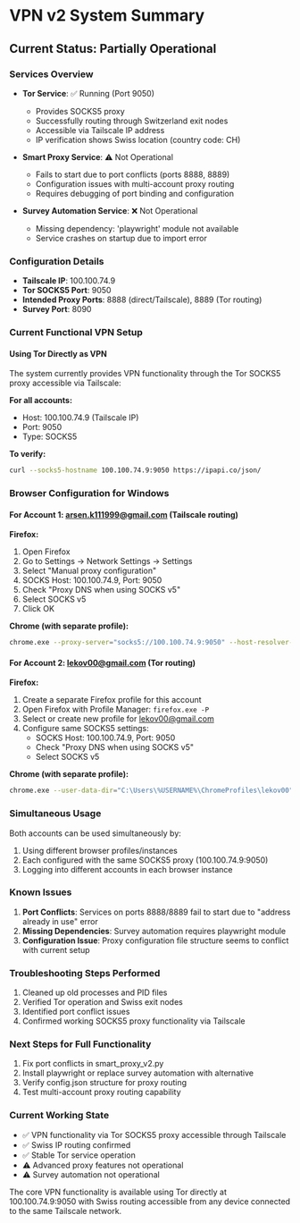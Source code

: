 # VPN v2 System Summary

## Current Status: Partially Operational

### Services Overview
- **Tor Service**: ✅ Running (Port 9050) 
  - Provides SOCKS5 proxy
  - Successfully routing through Switzerland exit nodes
  - Accessible via Tailscale IP address
  - IP verification shows Swiss location (country code: CH)

- **Smart Proxy Service**: ⚠️ Not Operational
  - Fails to start due to port conflicts (ports 8888, 8889) 
  - Configuration issues with multi-account proxy routing
  - Requires debugging of port binding and configuration

- **Survey Automation Service**: ❌ Not Operational
  - Missing dependency: 'playwright' module not available
  - Service crashes on startup due to import error

### Configuration Details
- **Tailscale IP**: 100.100.74.9
- **Tor SOCKS5 Port**: 9050
- **Intended Proxy Ports**: 8888 (direct/Tailscale), 8889 (Tor routing)
- **Survey Port**: 8090

### Current Functional VPN Setup

#### Using Tor Directly as VPN
The system currently provides VPN functionality through the Tor SOCKS5 proxy accessible via Tailscale:

**For all accounts:**
- Host: 100.100.74.9 (Tailscale IP)
- Port: 9050
- Type: SOCKS5

**To verify:**
```bash
curl --socks5-hostname 100.100.74.9:9050 https://ipapi.co/json/
```

### Browser Configuration for Windows

#### For Account 1: arsen.k111999@gmail.com (Tailscale routing)
**Firefox:**
1. Open Firefox
2. Go to Settings → Network Settings → Settings
3. Select "Manual proxy configuration"
4. SOCKS Host: 100.100.74.9, Port: 9050
5. Check "Proxy DNS when using SOCKS v5"
6. Select SOCKS v5
7. Click OK

**Chrome (with separate profile):**
```bash
chrome.exe --proxy-server="socks5://100.100.74.9:9050" --host-resolver-rules="MAP * 0.0.0.0 , EXCLUDE myproxy"
```

#### For Account 2: lekov00@gmail.com (Tor routing)
**Firefox:**
1. Create a separate Firefox profile for this account
2. Open Firefox with Profile Manager: `firefox.exe -P`
3. Select or create new profile for lekov00@gmail.com
4. Configure same SOCKS5 settings:
   - SOCKS Host: 100.100.74.9, Port: 9050
   - Check "Proxy DNS when using SOCKS v5"
   - Select SOCKS v5

**Chrome (with separate profile):**
```bash
chrome.exe --user-data-dir="C:\Users\%USERNAME%\ChromeProfiles\lekov00" --proxy-server="socks5://100.100.74.9:9050"
```

### Simultaneous Usage
Both accounts can be used simultaneously by:
1. Using different browser profiles/instances
2. Each configured with the same SOCKS5 proxy (100.100.74.9:9050)
3. Logging into different accounts in each browser instance

### Known Issues
1. **Port Conflicts**: Services on ports 8888/8889 fail to start due to "address already in use" error
2. **Missing Dependencies**: Survey automation requires playwright module
3. **Configuration Issue**: Proxy configuration file structure seems to conflict with current setup

### Troubleshooting Steps Performed
1. Cleaned up old processes and PID files
2. Verified Tor operation and Swiss exit nodes
3. Identified port conflict issues
4. Confirmed working SOCKS5 proxy functionality via Tailscale

### Next Steps for Full Functionality
1. Fix port conflicts in smart_proxy_v2.py
2. Install playwright or replace survey automation with alternative
3. Verify config.json structure for proxy routing
4. Test multi-account proxy routing capability

### Current Working State
- ✅ VPN functionality via Tor SOCKS5 proxy accessible through Tailscale
- ✅ Swiss IP routing confirmed 
- ✅ Stable Tor service operation
- ⚠️ Advanced proxy features not operational
- ⚠️ Survey automation not operational

The core VPN functionality is available using Tor directly at 100.100.74.9:9050 with Swiss routing accessible from any device connected to the same Tailscale network.